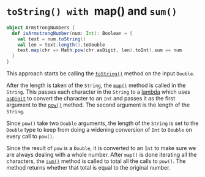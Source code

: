 # `toString() with `map() and `sum()`

```scala
object ArmstrongNumbers {
  def isArmstrongNumber(num: Int): Boolean = {
    val text = num.toString()
    val len = text.length().toDouble
    text.map(chr => Math.pow(chr.asDigit, len).toInt).sum == num
  }
}
```

This approach starts be calling the [`toString()`][tostring] method on the input `Double`.

After the length is taken of the `String`, the [`map()`][map] method is called in the `String`.
This passes each character in the `String` to a [lambda][lambda] which uses [`asDigit`][asdigit] to convert the character to
an `Int` and passes it as the first argument to the [`pow()`][pow] method.
The second argument is the length of the `String`.

Since `pow()` take two `Double` arguments, 
the length of the `String` is set to the `Double` type to keep from doing a widening conversion of `Int` to `Double` on every call
to `pow()`.

Since the result of `pow` is a `Double`, it is converted to an `Int` to make sure we are always dealing with a whole number.
After `map()` is done iterating all the characters, the [`sum()`][sum] method is called to total all the calls to `pow()`.
The method returns whether that total is equal to the original number.

[tostring]: https://www.scala-lang.org/api/2.13.10/scala/Double.html#toString():String
[map]: https://www.scala-lang.org/api/2.13.10/scala/collection/StringOps.html#map[B](f:Char=%3EB):IndexedSeq[B]
[lambda]: https://www.geeksforgeeks.org/lambda-expression-in-scala/
[asdigit]: https://www.scala-lang.org/api/2.13.10/scala/Char.html#asDigit:Int
[pow]: https://www.scala-lang.org/api/2.13.5/scala/math/index.html#pow(x:Double,y:Double):Double
[sum]: https://www.scala-lang.org/api/2.13.10/scala/collection/IterableOnce.html#sum(implicitnum:scala.math.Numeric[A]):A
